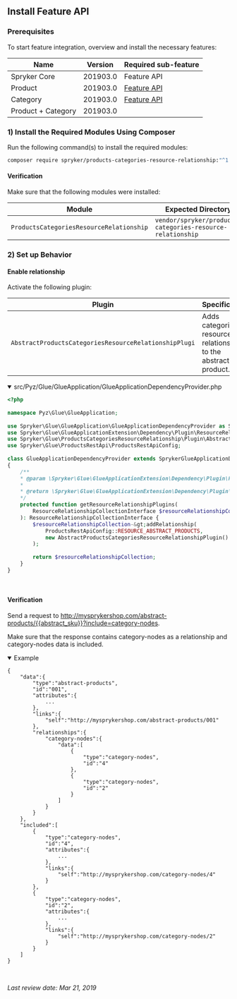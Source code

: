 ## Install Feature API
### Prerequisites
To start feature integration, overview and install the necessary features:

| Name | Version | Required sub-feature|
| --- | --- | --- |
| Spryker Core | 201903.0 | Feature API <!--https://spryker.atlassian.net/wiki/spaces/DOCS/pages/639173086/WIP+GLUE+Glue+Application+Feature+Integration+-+ongoing--> |
| Product | 201903.0 | [Feature API](https://documentation.spryker.com/feature_integration_guides/glue_api/product_api_feature_integration/product-api-feature-integration-201903.htm) |
|  Category | 201903.0 | [Feature API](https://documentation.spryker.com/feature_integration_guides/glue_api/category-api-feature-integration-201903.htm) |
| Product + Category | 201903.0 |  |

### 1) Install the Required Modules Using Composer
Run the following command(s) to install the required modules:

```bash
composer require spryker/products-categories-resource-relationship:"^1.0.0" --update-with-dependencies
```

#### Verification
Make sure that the following modules were installed:

| Module | Expected Directory |
| --- | --- |
| `ProductsCategoriesResourceRelationship` |`vendor/spryker/products-categories-resource-relationship` |

### 2) Set up Behavior
#### Enable relationship
Activate the following plugin:

| Plugin | Specification | Prerequisites | Namespace |
| --- | --- | --- | --- |
| `AbstractProductsCategoriesResourceRelationshipPlugi` | Adds categories resource as a relationship to the abstract product. |None  | `Spryker\Glue\ProductsCategoriesResourceRelationship\Plugin` |

<details open>
<summary>src/Pyz/Glue/GlueApplication/GlueApplicationDependencyProvider.php</summary>
    
```php
<?php
 
namespace Pyz\Glue\GlueApplication;
 
use Spryker\Glue\GlueApplication\GlueApplicationDependencyProvider as SprykerGlueApplicationDependencyProvider;
use Spryker\Glue\GlueApplicationExtension\Dependency\Plugin\ResourceRelationshipCollectionInterface;
use Spryker\Glue\ProductsCategoriesResourceRelationship\Plugin\AbstractProductsCategoriesResourceRelationshipPlugin;
use Spryker\Glue\ProductsRestApi\ProductsRestApiConfig;
 
class GlueApplicationDependencyProvider extends SprykerGlueApplicationDependencyProvider
{
	/**
	* @param \Spryker\Glue\GlueApplicationExtension\Dependency\Plugin\ResourceRelationshipCollectionInterface $resourceRelationshipCollection
	*
	* @return \Spryker\Glue\GlueApplicationExtension\Dependency\Plugin\ResourceRelationshipCollectionInterface
	*/
	protected function getResourceRelationshipPlugins(
		ResourceRelationshipCollectionInterface $resourceRelationshipCollection
	): ResourceRelationshipCollectionInterface {
		$resourceRelationshipCollection-&gt;addRelationship(
			ProductsRestApiConfig::RESOURCE_ABSTRACT_PRODUCTS,
			new AbstractProductsCategoriesResourceRelationshipPlugin()
		);
 
		return $resourceRelationshipCollection;
	}
}
```

<br>

</details>

#### Verification
Send a request to http://mysprykershop.com/abstract-products/{{abstract_sku}}?include=category-nodes.

Make sure that the response contains category-nodes as a relationship and category-nodes data is included.

<details open>
<summary>Example</summary>

```
{  
	"data":{  
		"type":"abstract-products",
		"id":"001",
		"attributes":{  
			...
		},
		"links":{  
			"self":"http://mysprykershop.com/abstract-products/001"
		},
		"relationships":{  
			"category-nodes":{  
				"data":[  
					{  
						"type":"category-nodes",
						"id":"4"
					},
					{  
						"type":"category-nodes",
						"id":"2"
					}
				]
			}
		}
	},
	"included":[  
		{  
			"type":"category-nodes",
			"id":"4",
			"attributes":{  
				...
			},
			"links":{  
				"self":"http://mysprykershop.com/category-nodes/4"
			}
		},
		{  
			"type":"category-nodes",
			"id":"2",
			"attributes":{  
				...
			},
			"links":{  
				"self":"http://mysprykershop.com/category-nodes/2"
			}
		}
	]
}
```

<br>
</details>

<!--**See also:**

* [Product Management](https://documentation.spryker.com/capabilities/product_management/product-management.htm)
* [Browsing a Category Tree](https://documentation.spryker.com/glue_rest_api/glue_api_storefront_guides/browsing-category-tree.htm)
* [Category Management](https://documentation.spryker.com/capabilities/catalog_management/category_management/category-management-201903.htm)-->

_Last review date: Mar 21, 2019_

[//]: # (by Tihran Voitov, Yuliia Boiko)